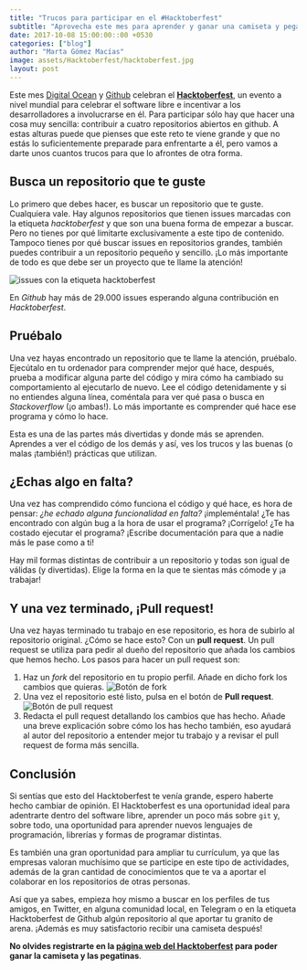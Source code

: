 ```yaml
---
title: "Trucos para participar en el #Hacktoberfest"
subtitle: "Aprovecha este mes para aprender y ganar una camiseta y pegatinas"
date: 2017-10-08 15:00:00::00 +0530
categories: ["blog"]
author: "Marta Gómez Macías"
image: assets/Hacktoberfest/hacktoberfest.jpg
layout: post
---
```


Este mes [Digital Ocean](https://www.digitalocean.com) y [Github](https://github.com) celebran el [__Hacktoberfest__](https://hacktoberfest.digitalocean.com), un evento a nivel mundial para celebrar el software libre e incentivar a los desarrolladores a involucrarse en él. Para participar sólo hay que hacer una cosa muy sencilla: contribuir a cuatro repositorios abiertos en github. A estas alturas puede que pienses que este reto te viene grande y que no estás lo suficientemente preparade para enfrentarte a él, pero vamos a darte unos cuantos trucos para que lo afrontes de otra forma.

## Busca un repositorio que te guste
Lo primero que debes hacer, es buscar un repositorio que te guste. Cualquiera vale. Hay algunos repositorios que tienen issues marcadas con la etiqueta _hacktoberfest_ y que son una buena forma de empezar a buscar. Pero no tienes por qué limitarte exclusivamente a este tipo de contenido. Tampoco tienes por qué buscar issues en repositorios grandes, también puedes contribuir a un repositorio pequeño y sencillo. ¡Lo más importante de todo es que debe ser un proyecto que te llame la atención!

![issues con la etiqueta hacktoberfest]({{site.baseurl}}/assets/Hacktoberfest/labels.png)

En _Github_ hay más de 29.000 issues esperando alguna contribución en _Hacktoberfest_.

## Pruébalo
Una vez hayas encontrado un repositorio que te llame la atención, pruébalo. Ejecútalo en tu ordenador para comprender mejor qué hace, después, prueba a modificar alguna parte del código y mira cómo ha cambiado su comportamiento al ejecutarlo de nuevo. Lee el código detenidamente y si no entiendes alguna línea, coméntala para ver qué pasa o busca en _Stackoverflow_ (¡o ambas!). Lo más importante es comprender qué hace ese programa y cómo lo hace. 

Esta es una de las partes más divertidas y donde más se aprenden. Aprendes a ver el código de los demás y así, ves los trucos y las buenas (o malas ¡también!) prácticas que utilizan.

## ¿Echas algo en falta?
Una vez has comprendido cómo funciona el código y qué hace, es hora de pensar: _¿he echado alguna funcionalidad en falta?_ ¡impleméntala! ¿Te has encontrado con algún bug a la hora de usar el programa? ¡Corrígelo! ¿Te ha costado ejecutar el programa? ¡Escribe documentación para que a nadie más le pase como a ti! 

Hay mil formas distintas de contribuir a un repositorio y todas son igual de válidas (y divertidas). Elige la forma en la que te sientas más cómode y ¡a trabajar!

## Y una vez terminado, ¡Pull request!

Una vez hayas terminado tu trabajo en ese repositorio, es hora de subirlo al repositorio original. ¿Cómo se hace esto? Con un __pull request__. Un pull request se utiliza para pedir al dueño del repositorio que añada los cambios que hemos hecho. Los pasos para hacer un pull request son:

1. Haz un _fork_ del repositorio en tu propio perfil. Añade en dicho fork los cambios que quieras.
![Botón de fork]({{site.baseurl}}/assets/Hacktoberfest/fork.png)
2. Una vez el repositorio esté listo, pulsa en el botón de __Pull request__.
![Botón de pull request]({{site.baseurl}}/assets/Hacktoberfest/pullrequest.png)
3. Redacta el pull request detallando los cambios que has hecho. Añade una breve explicación sobre cómo los has hecho también, eso ayudará al autor del repositorio a entender mejor tu trabajo y a revisar el pull request de forma más sencilla.

## Conclusión
Si sentías que esto del Hacktoberfest te venía grande, espero haberte hecho cambiar de opinión. El Hacktoberfest es una oportunidad ideal para adentrarte dentro del software libre, aprender un poco más sobre `git` y, sobre todo, una oportunidad para aprender nuevos lenguajes de programación, librerías y formas de programar distintas.

Es también una gran oportunidad para ampliar tu currículum, ya que las empresas valoran muchísimo que se participe en este tipo de actividades, además de la gran cantidad de conocimientos que te va a aportar el colaborar en los repositorios de otras personas.

Así que ya sabes, empieza hoy mismo a buscar en los perfiles de tus amigos, en Twitter, en alguna comunidad local, en Telegram o en la etiqueta Hacktoberfest de Github algún repositorio al que aportar tu granito de arena. ¡Además es muy satisfactorio recibir una camiseta después! 

__No olvides registrarte en la [página web del Hacktoberfest](https://hacktoberfest.digitalocean.com) para poder ganar la camiseta y las pegatinas__.
